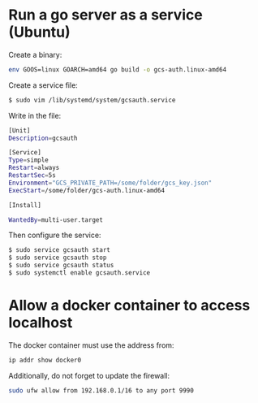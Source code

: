 # Run a go server as a service (Ubuntu)

Create a binary:

```sh
env GOOS=linux GOARCH=amd64 go build -o gcs-auth.linux-amd64
```

Create a service file:

```sh
$ sudo vim /lib/systemd/system/gcsauth.service 
```

Write in the file:

```sh
[Unit]
Description=gcsauth

[Service]
Type=simple
Restart=always
RestartSec=5s
Environment="GCS_PRIVATE_PATH=/some/folder/gcs_key.json"
ExecStart=/some/folder/gcs-auth.linux-amd64

[Install]

WantedBy=multi-user.target
```

Then configure the service:

```sh
$ sudo service gcsauth start
$ sudo service gcsauth stop
$ sudo service gcsauth status
$ sudo systemctl enable gcsauth.service
```

# Allow a docker container to access localhost

The docker container must use the address from:

```sh
ip addr show docker0
```

Additionally, do not forget to update the firewall:

```sh
sudo ufw allow from 192.168.0.1/16 to any port 9990
```
